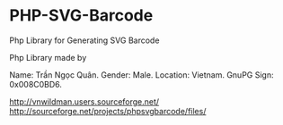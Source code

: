 PHP-SVG-Barcode
===============

Php Library for Generating SVG Barcode 

Php Library made by 

Name: Trần Ngọc Quân. 
Gender: Male. 
Location: Vietnam. 
GnuPG Sign: 0x008C0BD6.

http://vnwildman.users.sourceforge.net/ 
http://sourceforge.net/projects/phpsvgbarcode/files/



